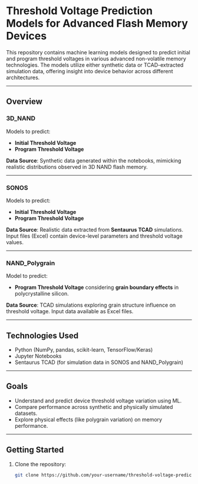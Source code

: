 # Threshold Voltage Prediction Models for Advanced Flash Memory Devices

This repository contains machine learning models designed to predict initial and program threshold voltages in various advanced non-volatile memory technologies. The models utilize either synthetic data or TCAD-extracted simulation data, offering insight into device behavior across different architectures.

---

## Overview

### 3D_NAND

Models to predict:
- **Initial Threshold Voltage**
- **Program Threshold Voltage**

**Data Source**: Synthetic data generated within the notebooks, mimicking realistic distributions observed in 3D NAND flash memory.

---

### SONOS

Models to predict:
- **Initial Threshold Voltage**
- **Program Threshold Voltage**

**Data Source**: Realistic data extracted from **Sentaurus TCAD** simulations. Input files (Excel) contain device-level parameters and threshold voltage values.

---

### NAND_Polygrain

Model to predict:
- **Program Threshold Voltage** considering **grain boundary effects** in polycrystalline silicon.

**Data Source**: TCAD simulations exploring grain structure influence on threshold voltage. Input data available as Excel files.

---

## Technologies Used

- Python (NumPy, pandas, scikit-learn, TensorFlow/Keras)
- Jupyter Notebooks
- Sentaurus TCAD (for simulation data in SONOS and NAND_Polygrain)

---

## Goals

- Understand and predict device threshold voltage variation using ML.
- Compare performance across synthetic and physically simulated datasets.
- Explore physical effects (like polygrain variation) on memory performance.

---

## Getting Started

1. Clone the repository:
   ```bash
   git clone https://github.com/your-username/threshold-voltage-prediction.git
